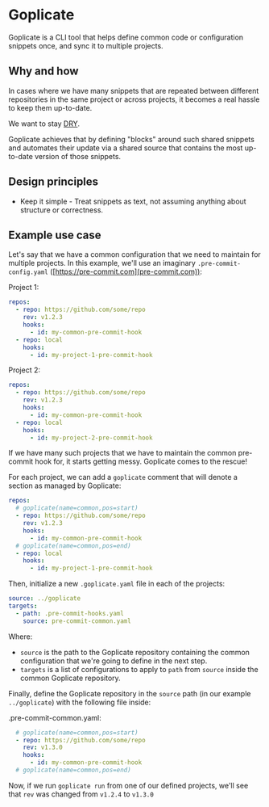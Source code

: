 # Goplicate

Goplicate is a CLI tool that helps define common code or configuration snippets once, and sync it to multiple projects.

## Why and how

In cases where we have many snippets that are repeated between different repositories in the same project or across projects, it becomes a real hassle to keep them up-to-date.

We want to stay [DRY](https://en.wikipedia.org/wiki/Don%27t_repeat_yourself).

Goplicate achieves that by defining "blocks" around such shared snippets and automates their update via a shared source that contains the most up-to-date version of those snippets.

## Design principles

- Keep it simple - Treat snippets as text, not assuming anything about structure or correctness.

## Example use case

Let's say that we have a common configuration that we need to maintain for multiple projects. In this example, we'll use an imaginary `.pre-commit-config.yaml` ([https://pre-commit.com](pre-commit.com)):

Project 1:

```yaml
repos:
  - repo: https://github.com/some/repo
    rev: v1.2.3
    hooks:
      - id: my-common-pre-commit-hook
  - repo: local
    hooks:
      - id: my-project-1-pre-commit-hook
```

Project 2:

```yaml
repos:
  - repo: https://github.com/some/repo
    rev: v1.2.3
    hooks:
      - id: my-common-pre-commit-hook
  - repo: local
    hooks:
      - id: my-project-2-pre-commit-hook
```

If we have many such projects that we have to maintain the common pre-commit hook for, it starts getting messy. Goplicate comes to the rescue!

For each project, we can add a `goplicate` comment that will denote a section as managed by Goplicate:

```yaml
repos:
  # goplicate(name=common,pos=start)
  - repo: https://github.com/some/repo
    rev: v1.2.3
    hooks:
      - id: my-common-pre-commit-hook
  # goplicate(name=common,pos=end)
  - repo: local
    hooks:
      - id: my-project-1-pre-commit-hook
```

Then, initialize a new `.goplicate.yaml` file in each of the projects:

```yaml
source: ../goplicate
targets:
  - path: .pre-commit-hooks.yaml
    source: pre-commit-common.yaml
```

Where:

- `source` is the path to the Goplicate repository containing the common configuration that we're going to define in the next step.
- `targets` is a list of configurations to apply to `path` from `source` inside the common Goplicate repository.

Finally, define the Goplicate repository in the `source` path (in our example `../goplicate`) with the following file inside:

.pre-commit-common.yaml:

```yaml
  # goplicate(name=common,pos=start)
  - repo: https://github.com/some/repo
    rev: v1.3.0
    hooks:
      - id: my-common-pre-commit-hook
  # goplicate(name=common,pos=end)
```

Now, if we run `goplicate run` from one of our defined projects, we'll see that `rev` was changed from `v1.2.4` to `v1.3.0`

